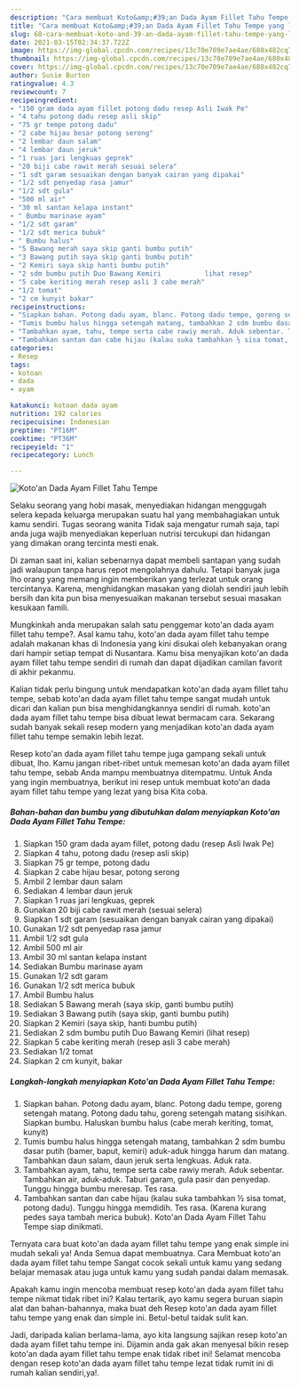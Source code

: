 ```yaml
---
description: "Cara membuat Koto&amp;#39;an Dada Ayam Fillet Tahu Tempe yang lezat dan Mudah Dibuat"
title: "Cara membuat Koto&amp;#39;an Dada Ayam Fillet Tahu Tempe yang lezat dan Mudah Dibuat"
slug: 68-cara-membuat-koto-and-39-an-dada-ayam-fillet-tahu-tempe-yang-lezat-dan-mudah-dibuat
date: 2021-03-15T02:34:37.722Z
image: https://img-global.cpcdn.com/recipes/13c70e709e7ae4ae/680x482cq70/kotoan-dada-ayam-fillet-tahu-tempe-foto-resep-utama.jpg
thumbnail: https://img-global.cpcdn.com/recipes/13c70e709e7ae4ae/680x482cq70/kotoan-dada-ayam-fillet-tahu-tempe-foto-resep-utama.jpg
cover: https://img-global.cpcdn.com/recipes/13c70e709e7ae4ae/680x482cq70/kotoan-dada-ayam-fillet-tahu-tempe-foto-resep-utama.jpg
author: Susie Burton
ratingvalue: 4.3
reviewcount: 7
recipeingredient:
- "150 gram dada ayam fillet potong dadu resep Asli Iwak Pe"
- "4 tahu potong dadu resep asli skip"
- "75 gr tempe potong dadu"
- "2 cabe hijau besar potong serong"
- "2 lembar daun salam"
- "4 lembar daun jeruk"
- "1 ruas jari lengkuas geprek"
- "20 biji cabe rawit merah sesuai selera"
- "1 sdt garam sesuaikan dengan banyak cairan yang dipakai"
- "1/2 sdt penyedap rasa jamur"
- "1/2 sdt gula"
- "500 ml air"
- "30 ml santan kelapa instant"
- " Bumbu marinase ayam"
- "1/2 sdt garam"
- "1/2 sdt merica bubuk"
- " Bumbu halus"
- "5 Bawang merah saya skip ganti bumbu putih"
- "3 Bawang putih saya skip ganti bumbu putih"
- "2 Kemiri saya skip hanti bumbu putih"
- "2 sdm bumbu putih Duo Bawang Kemiri           lihat resep"
- "5 cabe keriting merah resep asli 3 cabe merah"
- "1/2 tomat"
- "2 cm kunyit bakar"
recipeinstructions:
- "Siapkan bahan. Potong dadu ayam, blanc. Potong dadu tempe, goreng setengah matang. Potong dadu tahu, goreng setengah matang sisihkan. Siapkan bumbu. Haluskan bumbu halus (cabe merah keriting, tomat, kunyit)"
- "Tumis bumbu halus hingga setengah matang, tambahkan 2 sdm bumbu dasar putih (bamer, baput, kemiri) aduk-aduk hingga harum dan matang. Tambahkan daun salam, daun jeruk serta lengkuas. Aduk rata."
- "Tambahkan ayam, tahu, tempe serta cabe rawiy merah. Aduk sebentar. Tambahkan air, aduk-aduk. Taburi garam, gula pasir dan penyedap. Tunggu hingga bumbu meresap. Tes rasa."
- "Tambahkan santan dan cabe hijau (kalau suka tambahkan ½ sisa tomat, potong dadu). Tunggu hingga memdidih. Tes rasa. (Karena kurang pedes saya tambah merica bubuk). Koto&#39;an Dada Ayam Fillet Tahu Tempe siap dinikmati."
categories:
- Resep
tags:
- kotoan
- dada
- ayam

katakunci: kotoan dada ayam 
nutrition: 192 calories
recipecuisine: Indonesian
preptime: "PT16M"
cooktime: "PT36M"
recipeyield: "1"
recipecategory: Lunch

---
```



![Koto&#39;an Dada Ayam Fillet Tahu Tempe](https://img-global.cpcdn.com/recipes/13c70e709e7ae4ae/680x482cq70/kotoan-dada-ayam-fillet-tahu-tempe-foto-resep-utama.jpg)

Selaku seorang yang hobi masak, menyediakan hidangan menggugah selera kepada keluarga merupakan suatu hal yang membahagiakan untuk kamu sendiri. Tugas seorang  wanita Tidak saja mengatur rumah saja, tapi anda juga wajib menyediakan keperluan nutrisi tercukupi dan hidangan yang dimakan orang tercinta mesti enak.

Di zaman  saat ini, kalian sebenarnya dapat membeli santapan yang sudah jadi walaupun tanpa harus repot mengolahnya dahulu. Tetapi banyak juga lho orang yang memang ingin memberikan yang terlezat untuk orang tercintanya. Karena, menghidangkan masakan yang diolah sendiri jauh lebih bersih dan kita pun bisa menyesuaikan makanan tersebut sesuai masakan kesukaan famili. 



Mungkinkah anda merupakan salah satu penggemar koto&#39;an dada ayam fillet tahu tempe?. Asal kamu tahu, koto&#39;an dada ayam fillet tahu tempe adalah makanan khas di Indonesia yang kini disukai oleh kebanyakan orang dari hampir setiap tempat di Nusantara. Kamu bisa menyajikan koto&#39;an dada ayam fillet tahu tempe sendiri di rumah dan dapat dijadikan camilan favorit di akhir pekanmu.

Kalian tidak perlu bingung untuk mendapatkan koto&#39;an dada ayam fillet tahu tempe, sebab koto&#39;an dada ayam fillet tahu tempe sangat mudah untuk dicari dan kalian pun bisa menghidangkannya sendiri di rumah. koto&#39;an dada ayam fillet tahu tempe bisa dibuat lewat bermacam cara. Sekarang sudah banyak sekali resep modern yang menjadikan koto&#39;an dada ayam fillet tahu tempe semakin lebih lezat.

Resep koto&#39;an dada ayam fillet tahu tempe juga gampang sekali untuk dibuat, lho. Kamu jangan ribet-ribet untuk memesan koto&#39;an dada ayam fillet tahu tempe, sebab Anda mampu membuatnya ditempatmu. Untuk Anda yang ingin membuatnya, berikut ini resep untuk membuat koto&#39;an dada ayam fillet tahu tempe yang lezat yang bisa Kita coba.

<!--inarticleads1-->

##### Bahan-bahan dan bumbu yang dibutuhkan dalam menyiapkan Koto&#39;an Dada Ayam Fillet Tahu Tempe:

1. Siapkan 150 gram dada ayam fillet, potong dadu (resep Asli Iwak Pe)
1. Siapkan 4 tahu, potong dadu (resep asli skip)
1. Siapkan 75 gr tempe, potong dadu
1. Siapkan 2 cabe hijau besar, potong serong
1. Ambil 2 lembar daun salam
1. Sediakan 4 lembar daun jeruk
1. Siapkan 1 ruas jari lengkuas, geprek
1. Gunakan 20 biji cabe rawit merah (sesuai selera)
1. Siapkan 1 sdt garam (sesuaikan dengan banyak cairan yang dipakai)
1. Gunakan 1/2 sdt penyedap rasa jamur
1. Ambil 1/2 sdt gula
1. Ambil 500 ml air
1. Ambil 30 ml santan kelapa instant
1. Sediakan  Bumbu marinase ayam
1. Gunakan 1/2 sdt garam
1. Gunakan 1/2 sdt merica bubuk
1. Ambil  Bumbu halus
1. Sediakan 5 Bawang merah (saya skip, ganti bumbu putih)
1. Sediakan 3 Bawang putih (saya skip, ganti bumbu putih)
1. Siapkan 2 Kemiri (saya skip, hanti bumbu putih)
1. Sediakan 2 sdm bumbu putih Duo Bawang Kemiri           (lihat resep)
1. Siapkan 5 cabe keriting merah (resep asli 3 cabe merah)
1. Sediakan 1/2 tomat
1. Siapkan 2 cm kunyit, bakar




<!--inarticleads2-->

##### Langkah-langkah menyiapkan Koto&#39;an Dada Ayam Fillet Tahu Tempe:

1. Siapkan bahan. Potong dadu ayam, blanc. Potong dadu tempe, goreng setengah matang. Potong dadu tahu, goreng setengah matang sisihkan. Siapkan bumbu. Haluskan bumbu halus (cabe merah keriting, tomat, kunyit)
1. Tumis bumbu halus hingga setengah matang, tambahkan 2 sdm bumbu dasar putih (bamer, baput, kemiri) aduk-aduk hingga harum dan matang. Tambahkan daun salam, daun jeruk serta lengkuas. Aduk rata.
1. Tambahkan ayam, tahu, tempe serta cabe rawiy merah. Aduk sebentar. Tambahkan air, aduk-aduk. Taburi garam, gula pasir dan penyedap. Tunggu hingga bumbu meresap. Tes rasa.
1. Tambahkan santan dan cabe hijau (kalau suka tambahkan ½ sisa tomat, potong dadu). Tunggu hingga memdidih. Tes rasa. (Karena kurang pedes saya tambah merica bubuk). Koto&#39;an Dada Ayam Fillet Tahu Tempe siap dinikmati.




Ternyata cara buat koto&#39;an dada ayam fillet tahu tempe yang enak simple ini mudah sekali ya! Anda Semua dapat membuatnya. Cara Membuat koto&#39;an dada ayam fillet tahu tempe Sangat cocok sekali untuk kamu yang sedang belajar memasak atau juga untuk kamu yang sudah pandai dalam memasak.

Apakah kamu ingin mencoba membuat resep koto&#39;an dada ayam fillet tahu tempe nikmat tidak ribet ini? Kalau tertarik, ayo kamu segera buruan siapin alat dan bahan-bahannya, maka buat deh Resep koto&#39;an dada ayam fillet tahu tempe yang enak dan simple ini. Betul-betul taidak sulit kan. 

Jadi, daripada kalian berlama-lama, ayo kita langsung sajikan resep koto&#39;an dada ayam fillet tahu tempe ini. Dijamin anda gak akan menyesal bikin resep koto&#39;an dada ayam fillet tahu tempe enak tidak ribet ini! Selamat mencoba dengan resep koto&#39;an dada ayam fillet tahu tempe lezat tidak rumit ini di rumah kalian sendiri,ya!.

